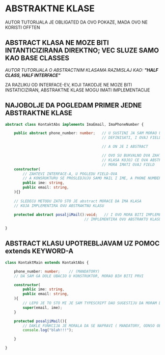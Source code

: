 # ABSTRAKTNE KLASE

AUTOR TUTORIJALA JE OBLIGATED DA OVO POKAZE, MADA OVO NE KORISTI OFFTEN

## ABSTRACT KLASA NE MOZE BITI INTANTICIZIRANA DIREKTNO; VEC SLUZE SAMO KAO BASE CLASSES

*AUTOR TUTORIJALA O ABSTRACTNIM KLASAMA RAZMISLAJ KAO: **"HALF CLASS, HALF INTERFACE"***

ZA RAZLIKU OD INTERFACE-EV, KOJI TAKODJE NE MOZE BITI INSTATICIZIRAN, ABSTRAKTNE KLASE MOGU IMATI IMPLEMENTACIJE

## NAJOBOLJE DA POGLEDAM PRIMER JEDNE ABSTRAKTNE KLASE

```typescript
abstract class KontaktAbs implements ImaEmail, ImaPhoneNumber {

    public abstract phone_number: number;   // U SUSTINI JA SAM MORAO U SKLADU SA INTERFACE-OM
                                            // DEFINISATI, I OVAJ FIELD

                                            // A ON JE I ABSTRACT

                                            // OVO SU BUKVALNO DVA ZAHTEVA KOJA GOVORE DA
                                            // KLASA KOJOJ CE OVA ABSTRAKTNA BITI IMPLEMENTACIJA
                                            // MORA IMATI OVAJ FIELD
    constructor(    
        // ZAHTEVI INTERFACE-A, U POGLEDU FIELD-OVA
        // A KONSRUKTURU SE PROSLEDJUJU SAMO MAIL I IME, A PHONE NUMBER JE GORE I NE PROSLEDJUJE SE (MISLIM DA JE TO JASNO)
        public ime: string,
        public email: string,
    ){}
    
    // SLEDECU METODU ZATO STO JE abstract MORACE DA IMA KLASA
    // KOJA IMPLEMENTIRA OVU ABSTRAKTNU KLASU
    
    protected abstract posaljiMail():void;   // I OVO MORA BITI IMPLEMENTED BY NON ABSTRACT CLASS, KOJI
                                    // IMPLEMENTIRA OVU ABSTRAKTU KLASU

}
```

## ABSTRACT KLASU UPOTREBLJAVAM UZ POMOC extends KEYWORD-A

```typescript
class KontaktMain extends KontaktAbs {

    phone_number: number;    // (MANDATORY)
    // DA SAM GA DOLE UBACIO U KONSTRUKTOR, MORAO BIH BITI PRVI

    constructor(
        public ime: string,
        public email: string,
    ){
        // LEPO JE TO STO MI JE SAM TYPESCRIPT DAO SUGESTIJU DA MORAM DEFINISATI super
        super(email, ime);
    }

    protected posaljiMail(){
        // DAKLE FUNKCIJA JE MORALA DA SE NAPRAVI ( MANDATORY, ODNSO OBAVEZNO )
        console.log("blah!!!");

    }

}
```
